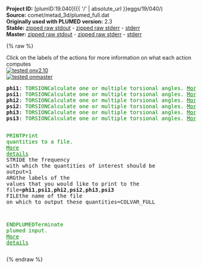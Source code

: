 **Project ID:** [plumID:19.040]({{ '/' | absolute_url }}eggs/19/040/)  
**Source:** comet/metad_3d/plumed_full.dat  
**Originally used with PLUMED version:** 2.3  
**Stable:** [zipped raw stdout](plumed_full.dat.plumed.stdout.txt.zip) - [zipped raw stderr](plumed_full.dat.plumed.stderr.txt.zip) - [stderr](plumed_full.dat.plumed.stderr)  
**Master:** [zipped raw stdout](plumed_full.dat.plumed_master.stdout.txt.zip) - [zipped raw stderr](plumed_full.dat.plumed_master.stderr.txt.zip) - [stderr](plumed_full.dat.plumed_master.stderr)  

{% raw %}
<div class="plumedpreheader">
<div class="headerInfo" id="value_details_data/comet/metad_3d/plumed_full.dat"> Click on the labels of the actions for more information on what each action computes </div>
<div class="containerBadge">
<div class="headerBadge"><a href="plumed_full.dat.plumed.stderr"><img src="https://img.shields.io/badge/v2.10-passing-green.svg" alt="tested onv2.10" /></a></div>
<div class="headerBadge"><a href="plumed_full.dat.plumed_master.stderr"><img src="https://img.shields.io/badge/master-passing-green.svg" alt="tested onmaster" /></a></div>
</div>
</div>
<pre class="plumedlisting">
<b name="data/comet/metad_3d/plumed_full.datphi1" onclick='showPath("data/comet/metad_3d/plumed_full.dat","data/comet/metad_3d/plumed_full.datphi1","data/comet/metad_3d/plumed_full.datphi1","brown")'>phi1</b>: <span class="plumedtooltip" style="color:green">TORSION<span class="right">Calculate one or multiple torsional angles. <a href="https://www.plumed.org/doc-master/user-doc/html/TORSION" style="color:green">More details</a><i></i></span></span> <span class="plumedtooltip">ATOMS<span class="right">the four atoms involved in the torsional angle<i></i></span></span>=5,7,9,15
<span style="display:none;" id="data/comet/metad_3d/plumed_full.datphi1">The TORSION action with label <b>phi1</b> calculates the following quantities:<table  align="center" frame="void" width="95%" cellpadding="5%"><tr><td width="5%"><b> Quantity </b>  </td><td><b> Description </b> </td></tr><tr><td width="5%">phi1.value</td><td>the TORSION involving these atoms</td></tr></table></span><b name="data/comet/metad_3d/plumed_full.datpsi1" onclick='showPath("data/comet/metad_3d/plumed_full.dat","data/comet/metad_3d/plumed_full.datpsi1","data/comet/metad_3d/plumed_full.datpsi1","brown")'>psi1</b>: <span class="plumedtooltip" style="color:green">TORSION<span class="right">Calculate one or multiple torsional angles. <a href="https://www.plumed.org/doc-master/user-doc/html/TORSION" style="color:green">More details</a><i></i></span></span> <span class="plumedtooltip">ATOMS<span class="right">the four atoms involved in the torsional angle<i></i></span></span>=7,9,15,17
<span style="display:none;" id="data/comet/metad_3d/plumed_full.datpsi1">The TORSION action with label <b>psi1</b> calculates the following quantities:<table  align="center" frame="void" width="95%" cellpadding="5%"><tr><td width="5%"><b> Quantity </b>  </td><td><b> Description </b> </td></tr><tr><td width="5%">psi1.value</td><td>the TORSION involving these atoms</td></tr></table></span><b name="data/comet/metad_3d/plumed_full.datphi2" onclick='showPath("data/comet/metad_3d/plumed_full.dat","data/comet/metad_3d/plumed_full.datphi2","data/comet/metad_3d/plumed_full.datphi2","brown")'>phi2</b>: <span class="plumedtooltip" style="color:green">TORSION<span class="right">Calculate one or multiple torsional angles. <a href="https://www.plumed.org/doc-master/user-doc/html/TORSION" style="color:green">More details</a><i></i></span></span> <span class="plumedtooltip">ATOMS<span class="right">the four atoms involved in the torsional angle<i></i></span></span>=15,17,19,25
<span style="display:none;" id="data/comet/metad_3d/plumed_full.datphi2">The TORSION action with label <b>phi2</b> calculates the following quantities:<table  align="center" frame="void" width="95%" cellpadding="5%"><tr><td width="5%"><b> Quantity </b>  </td><td><b> Description </b> </td></tr><tr><td width="5%">phi2.value</td><td>the TORSION involving these atoms</td></tr></table></span><b name="data/comet/metad_3d/plumed_full.datpsi2" onclick='showPath("data/comet/metad_3d/plumed_full.dat","data/comet/metad_3d/plumed_full.datpsi2","data/comet/metad_3d/plumed_full.datpsi2","brown")'>psi2</b>: <span class="plumedtooltip" style="color:green">TORSION<span class="right">Calculate one or multiple torsional angles. <a href="https://www.plumed.org/doc-master/user-doc/html/TORSION" style="color:green">More details</a><i></i></span></span> <span class="plumedtooltip">ATOMS<span class="right">the four atoms involved in the torsional angle<i></i></span></span>=17,19,25,27
<span style="display:none;" id="data/comet/metad_3d/plumed_full.datpsi2">The TORSION action with label <b>psi2</b> calculates the following quantities:<table  align="center" frame="void" width="95%" cellpadding="5%"><tr><td width="5%"><b> Quantity </b>  </td><td><b> Description </b> </td></tr><tr><td width="5%">psi2.value</td><td>the TORSION involving these atoms</td></tr></table></span><b name="data/comet/metad_3d/plumed_full.datphi3" onclick='showPath("data/comet/metad_3d/plumed_full.dat","data/comet/metad_3d/plumed_full.datphi3","data/comet/metad_3d/plumed_full.datphi3","brown")'>phi3</b>: <span class="plumedtooltip" style="color:green">TORSION<span class="right">Calculate one or multiple torsional angles. <a href="https://www.plumed.org/doc-master/user-doc/html/TORSION" style="color:green">More details</a><i></i></span></span> <span class="plumedtooltip">ATOMS<span class="right">the four atoms involved in the torsional angle<i></i></span></span>=25,27,29,35
<span style="display:none;" id="data/comet/metad_3d/plumed_full.datphi3">The TORSION action with label <b>phi3</b> calculates the following quantities:<table  align="center" frame="void" width="95%" cellpadding="5%"><tr><td width="5%"><b> Quantity </b>  </td><td><b> Description </b> </td></tr><tr><td width="5%">phi3.value</td><td>the TORSION involving these atoms</td></tr></table></span><b name="data/comet/metad_3d/plumed_full.datpsi3" onclick='showPath("data/comet/metad_3d/plumed_full.dat","data/comet/metad_3d/plumed_full.datpsi3","data/comet/metad_3d/plumed_full.datpsi3","brown")'>psi3</b>: <span class="plumedtooltip" style="color:green">TORSION<span class="right">Calculate one or multiple torsional angles. <a href="https://www.plumed.org/doc-master/user-doc/html/TORSION" style="color:green">More details</a><i></i></span></span> <span class="plumedtooltip">ATOMS<span class="right">the four atoms involved in the torsional angle<i></i></span></span>=27,29,35,37

<span style="display:none;" id="data/comet/metad_3d/plumed_full.datpsi3">The TORSION action with label <b>psi3</b> calculates the following quantities:<table  align="center" frame="void" width="95%" cellpadding="5%"><tr><td width="5%"><b> Quantity </b>  </td><td><b> Description </b> </td></tr><tr><td width="5%">psi3.value</td><td>the TORSION involving these atoms</td></tr></table></span><span class="plumedtooltip" style="color:green">PRINT<span class="right">Print quantities to a file. <a href="https://www.plumed.org/doc-master/user-doc/html/PRINT" style="color:green">More details</a><i></i></span></span> <span class="plumedtooltip">STRIDE<span class="right"> the frequency with which the quantities of interest should be output<i></i></span></span>=1 <span class="plumedtooltip">ARG<span class="right">the labels of the values that you would like to print to the file<i></i></span></span>=<b name="data/comet/metad_3d/plumed_full.datphi1">phi1</b>,<b name="data/comet/metad_3d/plumed_full.datpsi1">psi1</b>,<b name="data/comet/metad_3d/plumed_full.datphi2">phi2</b>,<b name="data/comet/metad_3d/plumed_full.datpsi2">psi2</b>,<b name="data/comet/metad_3d/plumed_full.datphi3">phi3</b>,<b name="data/comet/metad_3d/plumed_full.datpsi3">psi3</b> <span class="plumedtooltip">FILE<span class="right">the name of the file on which to output these quantities<i></i></span></span>=COLVAR_FULL

<span style="display:none;" id="data/comet/metad_3d/plumed_full.dat">The PRINT action with label <b></b> calculates something</span><span class="plumedtooltip" style="color:green">ENDPLUMED<span class="right">Terminate plumed input. <a href="https://www.plumed.org/doc-master/user-doc/html/ENDPLUMED" style="color:green">More details</a><i></i></span></span><span style="color:blue" class="comment">
</span></pre>
{% endraw %}
